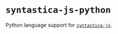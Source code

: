 # `syntastica-js-python`

Python language support for [`syntastica-js`](https://www.npmjs.com/package/@syntastica/core).
